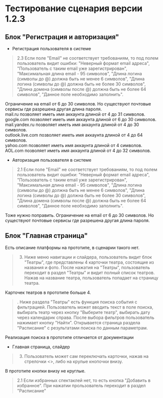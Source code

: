# Тестирование сценария версии 1.2.3
## Блок "Регистрация и авторизация"
* Регистрация пользователя в системе
> 2.3 Если поле "Email" не соответствует требованиям, то под полем пользователь видит ошибки: "Неверный формат email адреса",
"Пользователь с таким email уже зарегистрирован", "Максимальная длина email - 95 символов", "Длина логина (символы до @) должна быть не
менее 6 символов", "Длина логина (символы до @) должна быть не более 30 символов", "Длина домена (символы после @) должна быть не более 64
символов", "Данное поле необходимо заполнить".

Ограничение на email от 6 до 30 символов. Но существуют почтовые сервисы где разрешена другая длина пароля.  
mail.ru позволяет иметь имя аккаунта длиной от 4 до 31 символов.  
google.com позволяет иметь имя аккаунта длиной от 6 до 30 символов.   
mail.yandex.ru позволяет иметь имя аккаунта длиной от 4 до 30 символов.  
outlook.live.com позволяет иметь имя аккаунта длиной от 4 до 64 символов.  
yahoo.com позволяет иметь имя аккаунта длиной от 4 символов.  
AOL.com позволяет иметь имя аккаунта длиной от 4 до 32 символов.  

* Авторизация пользователя в системе  
> 2.1 Если поле "Email" не соответствует требованиям, то под полем пользователь видит ошибки: "Неверный формат email адреса", "Пользователь с таким email уже зарегистрирован", "Максимальная длина email - 95 символов", "Длина логина (символы до @) должна быть не менее 6 символов", "Длина логина (символы до @) должна быть не более 30 символов", "Длина домена (символы после @) должна быть не более 64 символов", "Данное поле необходимо заполнить".  

Тоже нужно поправить. Ограничение на email от 6 до 30 символов. Но существуют почтовые сервисы где разрешена другая длина пароля.

## Блок "Главная страница"
Есть описание платформы на прототипе, в сценарии такого нет.

> 3. Ниже меню навигации и слайдера, пользователь видит блок "Театры", где представлены 4 карточки театра, состоящие из названия и фото. После нажатия на "Театры", пользователь переходит в раздел "Театры" и видит полный список театров. Нажав на название театра, пользователь попадает на страницу театра.  

Карточек театров в прототипе больше 4.

> . Ниже раздела "Театры" есть функция поиска события с фильтрацией. Пользователь может вводить текст в поле поиска, выбирать театр через кнопку "Выберите театр", выбирать дату через календарик справа. После выбора фильтров пользователь нажимает кнопку "Найти". Открывается страница раздела "Расписание" с результатами поиска по данным параметрам.

Реализация поиска в прототипе отличается от документации

* Главная страница, слайдер
> 3. Пользователь может сам переключать карточки, нажав на стрелочки <>, либо на крулые кнопочки внизу.

В прототипе кнопки внизу не круглые.


> 2.1 Если избранных спектаклей нет, то есть кнопка "Добавить в избранное". При нажатии прользователь переходит в раздел "Расписание"







